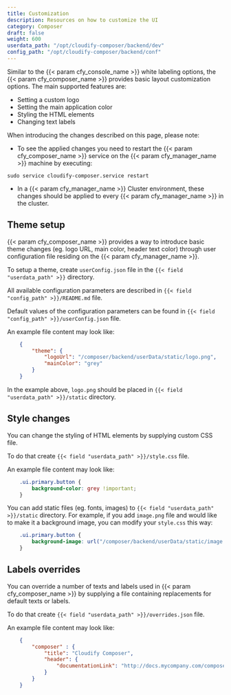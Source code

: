 ```yaml
---
title: Customization
description: Resources on how to customize the UI
category: Composer
draft: false
weight: 600
userdata_path: "/opt/cloudify-composer/backend/dev"
config_path: "/opt/cloudify-composer/backend/conf"
---
```


Similar to the {{< param cfy_console_name >}} white labeling options, the {{< param cfy_composer_name >}} provides basic layout customization options.
The main supported features are:

* Setting a custom logo
* Setting the main application color
* Styling the HTML elements
* Changing text labels 

When introducing the changes described on this page, please note:

* To see the applied changes you need to restart the {{< param cfy_composer_name >}} 
service on the {{< param cfy_manager_name >}} machine by executing: 
```shell script
sudo service cloudify-composer.service restart
```
* In a {{< param cfy_manager_name >}} Cluster environment, 
these changes should be applied to every {{< param cfy_manager_name >}} in the cluster.


## Theme setup

{{< param cfy_composer_name >}} provides a way to introduce basic theme changes 
(eg. logo URL, main color, header text color) through user configuration file 
residing on the {{< param cfy_manager_name >}}.

To setup a theme, create `userConfig.json` file in the `{{< field "userdata_path" >}}` directory.

All available configuration parameters are described in
`{{< field "config_path" >}}/README.md` file.

Default values of the configuration parameters can be found in
`{{< field "config_path" >}}/userConfig.json` file.

An example file content may look like:
```json
    {
        "theme": {
            "logoUrl": "/composer/backend/userData/static/logo.png",
            "mainColor": "grey"
        }
    }
```

In the example above, `logo.png` should be placed in `{{< field "userdata_path" >}}/static` directory.
 
 
## Style changes 

You can change the styling of HTML elements by supplying custom CSS file.

To do that create `{{< field "userdata_path" >}}/style.css` file.

An example file content may look like:
```css
    .ui.primary.button {
        background-color: grey !important;
    }
```

You can add static files (eg. fonts, images) to `{{< field "userdata_path" >}}/static` directory. 
For example, if you add `image.png` file and would like to make it a background image, 
you can modify your `style.css` this way:
```css
    .ui.primary.button {
        background-image: url("/composer/backend/userData/static/image.png");
    }
```


## Labels overrides

You can override a number of texts and labels used in {{< param cfy_composer_name >}} by supplying a file containing replacements for default texts or labels.

To do that create `{{< field "userdata_path" >}}/overrides.json` file.

An example file content may look like:
```json
    {
        "composer" : {
            "title": "Cloudify Composer",
            "header": {
                "documentationLink": "http://docs.mycompany.com/composer"
            }
        }
    }
```

